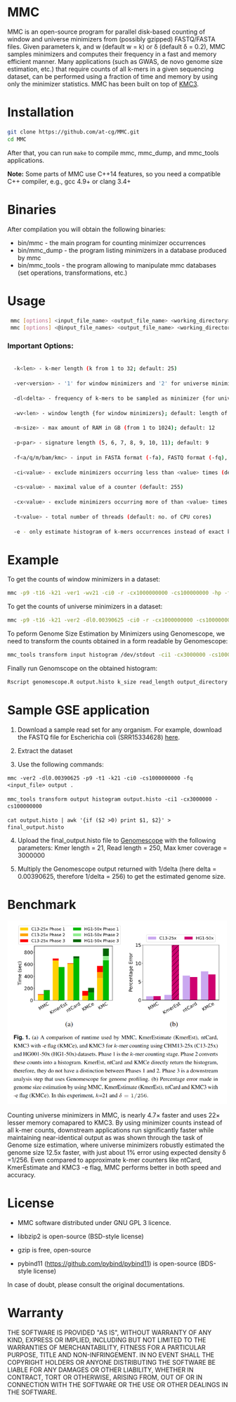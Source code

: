 MMC
=
MMC is an open-source program for parallel disk-based counting of window and universe minimizers from (possibly gzipped) FASTQ/FASTA files. Given parameters k, and w (default w = k) or δ (default δ = 0.2),  MMC samples minimizers and computes their frequency in a fast and memory efficient manner. Many applications (such as GWAS, de novo genome size estimation, etc.) that require counts of all k-mers in a given sequencing dataset, can be performed using a fraction of time and memory by using only the minimizer statistics. MMC has been built on top of [KMC3](https://github.com/refresh-bio/KMC).


Installation
=
```sh
git clone https://github.com/at-cg/MMC.git
cd MMC
```
After that, you can run ```make``` to compile mmc, mmc_dump, and mmc_tools applications.

**Note:** Some parts of MMC use C++14 features, so you need a compatible C++ compiler, e.g., gcc 4.9+ or clang 3.4+

Binaries
=
After compilation you will obtain the following binaries:
* bin/mmc - the main program for counting minimizer occurrences
* bin/mmc_dump - the program listing minimizers in a database produced by mmc
* bin/mmc_tools - the program allowing to manipulate mmc databases (set operations, transformations, etc.)

Usage
=

```sh
 mmc [options] <input_file_name> <output_file_name> <working_directory>
 mmc [options] <@input_file_names> <output_file_name> <working_directory>
```

### Important Options: 

```sh

  -k<len> - k-mer length (k from 1 to 32; default: 25)

  -ver<version> - '1' for window minimizers and '2' for universe minimizers.

  -dl<delta> - frequency of k-mers to be sampled as minimizer {for universe minimizers}; default: 0.2

  -wv<len> - window length {for window minimizers}; default: length of k-mer

  -m<size> - max amount of RAM in GB (from 1 to 1024); default: 12

  -p<par> - signature length (5, 6, 7, 8, 9, 10, 11); default: 9

  -f<a/q/m/bam/kmc> - input in FASTA format (-fa), FASTQ format (-fq), multi FASTA (-fm) or BAM (-fbam) or KMC(-fkmc); default: FASTQ

  -ci<value> - exclude minimizers occurring less than <value> times (default: 2)

  -cs<value> - maximal value of a counter (default: 255)

  -cx<value> - exclude minimizers occurring more of than <value> times (default: 1e9)

  -t<value> - total number of threads (default: no. of CPU cores)

  -e - only estimate histogram of k-mers occurrences instead of exact k-mer counting

```
 
Example
=
To get the counts of window minimizers in a dataset:

```sh
mmc -p9 -t16 -k21 -ver1 -wv21 -ci0 -r -cx1000000000 -cs100000000 -hp -fq -m64 @input.lst output output_directory
```

To get the counts of universe minimizers in a dataset:

```sh
mmc -p9 -t16 -k21 -ver2 -dl0.00390625 -ci0 -r -cx1000000000 -cs100000000 -hp -fq -m64 @input.lst output output_directory
```

To peform Genome Size Estimation by Minimizers using Genomescope, we need to transform the counts obtained in a form readable by Genomescope:

```sh
mmc_tools transform input histogram /dev/stdout -ci1 -cx3000000 -cs100000000 | awk ‘{if ($2 >0) print $1, $2}’ > output.histo
```

Finally run Genomscope on the obtained histogram:

```sh
Rscript genomescope.R output.histo k_size read_length output_directory
```
Sample GSE application
=

1) Download a sample read set for any organism. For example, download the FASTQ file for Escherichia coli (SRR15334628) <a href="https://trace.ncbi.nlm.nih.gov/Traces/index.html?view=run_browser&acc=SRR15334628&display=download">here</a>.

2) Extract the dataset

3) Use the following commands:

```
mmc -ver2 -dl0.00390625 -p9 -t1 -k21 -ci0 -cs1000000000 -fq <input_file> output .

mmc_tools transform output histogram output.histo -ci1 -cx3000000 -cs100000000

cat output.histo | awk '{if ($2 >0) print $1, $2}' > final_output.histo
```
4) Upload the final_output.histo file to <a href="http://qb.cshl.edu/genomescope/">Genomescope</a> with the following parameters:
Kmer length = 21, Read length = 250, Max kmer coverage =  3000000

5) Multiply the Genomescope output returned with 1/delta (here delta = 0.00390625, therefore 1/delta = 256) to get the estimated genome size.

Benchmark
=
<img src="./benchmark/result.png" width="500">

Counting universe minimizers in MMC, is nearly 4.7× faster and uses 22× lesser memory comapared to KMC3. By using minimizer counts instead of all k-mer counts, downstream applications run significantly faster while maintaining  near-identical output as was shown through the task of Genome size estimation, where universe minimizers robustly estimated the genome size 12.5x faster, with just about 1% error using expected density δ =1/256. Even compared to approximate k-mer counters like ntCard, KmerEstimate and KMC3 -e flag, MMC performs better in both speed and accuracy.

License
=
* MMC software distributed under GNU GPL 3 licence.

* libbzip2 is open-source (BSD-style license)

* gzip is free, open-source

* pybind11 (https://github.com/pybind/pybind11) is open-source (BDS-style license)

In case of doubt, please consult the original documentations.



Warranty
=
THE SOFTWARE IS PROVIDED "AS IS", WITHOUT WARRANTY OF ANY KIND, EXPRESS OR IMPLIED,
INCLUDING BUT NOT LIMITED TO THE WARRANTIES OF MERCHANTABILITY, FITNESS FOR A PARTICULAR PURPOSE,
TITLE AND NON-INFRINGEMENT. IN NO EVENT SHALL THE COPYRIGHT HOLDERS OR ANYONE DISTRIBUTING
THE SOFTWARE BE LIABLE FOR ANY DAMAGES OR OTHER LIABILITY, WHETHER IN CONTRACT, TORT OR OTHERWISE,
ARISING FROM, OUT OF OR IN CONNECTION WITH THE SOFTWARE OR THE USE OR OTHER DEALINGS IN THE SOFTWARE.

